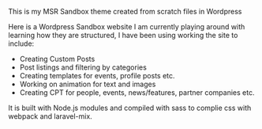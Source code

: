 This is my MSR Sandbox theme created from scratch files in Wordpress

Here is a Wordpress Sandbox website I am currently playing around with learning how they are structured, I have been using working the site to include:

- Creating Custom Posts
- Post listings and filtering by categories
- Creating templates for events, profile posts etc.
- Working on animation for text and images
- Creating CPT for people, events, news/features, partner companies etc.

It is built with Node.js modules and compiled with sass to complie css with webpack and laravel-mix.
